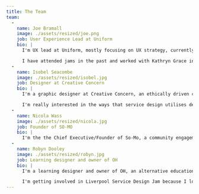 ```yaml
---
title: The Team
team:
  -
    name: Joe Bramall
    image: ./assets/resized/joe.png
    job: User Experience Lead at Uniform
    bio: |
      I'm UX lead at Uniform, mostly focusing on UX strategy, currently working with Unilever on a digital transformation project. I've been mixing UX strategy with service design and have seen some great results from it.

      I have attended jams in the past and worked with Kathryn Grace in Manchester to help facilitate Manchester Jam days with Co-Op Digital. I can help bring tools to the jam and facilitation skills. I love helping people with processes and helping to spot opportunities from insights.
  -
    name: Isobel Seacombe
    image: ./assets/resized/isobel.jpg
    job: Designer at Creative Concern
    bio: |
      I'm a graphic designer at Creative Concern, an ethically driven communications agency based in Manchester.

      I'm really interested in the ways that service design utilises design thinking and the power of collaboration as tools for innovation and social change. Previously I have been involved with a range of service design projects with Macmillan, Swarm and Imperial College Hospital Trust that all focused on improving patient care.
  -
    name: Nicola Wass
    image: ./assets/resized/nicola.jpg
    job: Founder of SO-MO
    bio: |
      I'm the the Chief Executive/Founder of So-Mo, a community engagement company on a mission to mobilise people, resources and knowledge in order to achieve social change. With a background in community engagement, facilitation, events and partnership building, my aim is to bring new thinking to social and community regeneration.
  -
    name: Robyn Dooley
    image: ./assets/resized/robyn.jpg
    job: Learning designer and owner of OH
    bio: |
      I'm a learning designer and owner of OH, an alternative education company based in Liverpool. I'm a big believer in collaboration and community, and I put them both at the heart of all my work.

      I'm getting involved in Liverpool Service Design Jam because I love the concept of working in diverse teams to drum up new ways of addressing global problems.
---
```

